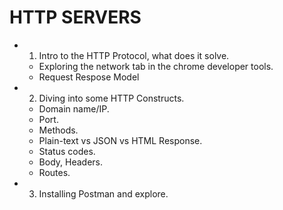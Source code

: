 # HTTP SERVERS
- 1. Intro to the HTTP Protocol, what does it solve.
    - Exploring the network tab in the chrome developer tools.
    - Request Respose Model
    
- 2. Diving into some HTTP Constructs.
    - Domain name/IP.
    - Port.
    - Methods.
    - Plain-text vs JSON vs HTML Response.
    - Status codes.
    - Body, Headers.
    - Routes.

- 3. Installing Postman and explore.